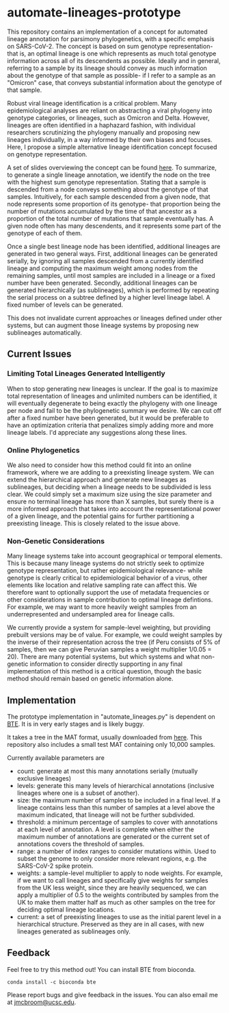 # automate-lineages-prototype

This repository contains an implementation of a concept for automated lineage annotation for parsimony phylogenetics, with a specific
emphasis on SARS-CoV-2. The concept is based on sum genotype representation- that is, an optimal lineage is one which represents as much
total genotype information across all of its descendents as possible. Ideally and in general, referring to a sample by its lineage should 
convey as much information about the genotype of that sample as possible- if I refer to a sample as an "Omicron" case, that 
conveys substantial information about the genotype of that sample. 

Robust viral lineage identification is a critical problem. Many epidemiological analyses are reliant on abstracting a viral phylogeny
into genotype categories, or lineages, such as Omicron and Delta. However, lineages are often identified in a haphazard fashion, with individual researchers scrutinizing the phylogeny manually and proposing new lineages individually, in a way informed by their own biases and focuses. Here, I propose a simple alternative lineage identification concept focused on genotype representation.

A set of slides overviewing the concept can be found [here](https://docs.google.com/presentation/d/1IrP0Ey2Ue1dtx2L-azNY1jLF4n-re7mB5BBM_m0327w/edit?usp=sharing). To summarize, to generate a single lineage annotation, we identify
the node on the tree with the highest sum genotype representation. Stating that a sample is descended from a node conveys something about the genotype of that samples. Intuitively, for each sample descended from a given node, that node
represents some proportion of its genotype- that proportion being the number of mutations accumulated by the time of that ancestor as a 
proportion of the total number of mutations that sample eventually has. A given node often has many descendents, and it represents some
part of the genotype of each of them. 

Once a single best lineage node has been identified, additional lineages are generated in two general ways. First, additional lineages 
can be generated serially, by ignoring all samples descended from a currently identified lineage and computing the maximum weight among 
nodes from the remaining samples, until most samples are included in a lineage or a fixed number have been generated. Secondly, additional
lineages can be generated hierarchically (as sublineages), which is performed by repeating the serial process on a subtree defined by 
a higher level lineage label. A fixed number of levels can be generated.

This does not invalidate current approaches or lineages defined under other systems, but can augment those lineage systems
by proposing new sublineages automatically.

## Current Issues

### Limiting Total Lineages Generated Intelligently

When to stop generating new lineages is unclear. If the goal is to maximize total representation of lineages and unlimited numbers can be identified, it will eventually degenerate to being exactly the phylogeny with one lineage per node and fail to be the phylogenetic summary we desire. We can cut off after a fixed number have been generated, but it would be preferable to have an optimization criteria that penalizes simply adding more and more lineage labels. I'd appreciate any suggestions along these lines.

### Online Phylogenetics

We also need to consider how this method could fit into an online framework, where we are adding to a preexisting lineage system.
We can extend the hierarchical approach and generate new lineages as sublineages, but deciding when a lineage needs to be subdivided
is less clear. We could simply set a maximum size using the size parameter and ensure no terminal lineage has more than X samples, but
surely there is a more informed approach that takes into account the representational power of a given lineage, and the potential gains
for further partitioning a preexisting lineage. This is closely related to the issue above.

### Non-Genetic Considerations

Many lineage systems take into account geographical or temporal elements. This is because many lineage systems do not strictly
seek to optimize genotype representation, but rather epidemiological relevance- while genotype is clearly critical to epidemiological behavior of a virus, other elements like location and relative sampling rate can affect this. We therefore want to optionally support
the use of metadata frequencies or other considerations in sample contribution to optimal lineage defintions. For example, we may want to more heavily weight samples from an underrepresented and undersampled area for lineage calls.

We currently provide a system for sample-level weighting, but providing prebuilt versions may be of value. For example, we could weight
samples by the inverse of their representation across the tree (if Peru consists of 5% of samples, then we can give Peruvian samples a weight multiplier
1/0.05 = 20). There are many potential systems, but which systems and what non-genetic information to consider directly supporting in any final implementation of this method is a critical question, though the basic method should remain based on genetic information alone.

## Implementation

The prototype implementation in "automate_lineages.py" is dependent on [BTE](https://github.com/jmcbroome/BTE). It is in very early stages and is likely buggy.

It takes a tree in the MAT format, usually downloaded from [here](http://hgdownload.soe.ucsc.edu/goldenPath/wuhCor1/UShER_SARS-CoV-2/). This repository also includes a small test MAT containing only 
10,000 samples.

Currently available parameters are
- count: generate at most this many annotations serially (mutually exclusive lineages)
- levels: generate this many levels of hierarchical annotations (inclusive lineages where one is a subset of another).
- size: the maximum number of samples to be included in a final level. If a lineage contains less than this number of samples at a level above the maximum indicated, that lineage will not be further subdivided.
- threshold: a minimum percentage of samples to cover with annotations at each level of annotation. A level is complete when either 
the maximum number of annotations are generated or the current set of annotations covers the threshold of samples.
- range: a number of index ranges to consider mutations within. Used to subset the genome to only consider more relevant regions,
e.g. the SARS-CoV-2 spike protein.
- weights: a sample-level multiplier to apply to node weights. For example, if we want to call lineages and specifically give weights 
for samples from the UK less weight, since they are heavily sequenced, we can apply a multiplier of 0.5 to the weights contributed by
samples from the UK to make them matter half as much as other samples on the tree for deciding optimal lineage locations.
- current: a set of preexisting lineages to use as the initial parent level in a hierarchical structure. Preserved as they are in all cases, with new lineages generated as sublineages only.

## Feedback

Feel free to try this method out! You can install BTE from bioconda.

```
conda install -c bioconda bte
```

Please report bugs and give feedback in the issues. You can also email me at jmcbroom@ucsc.edu.